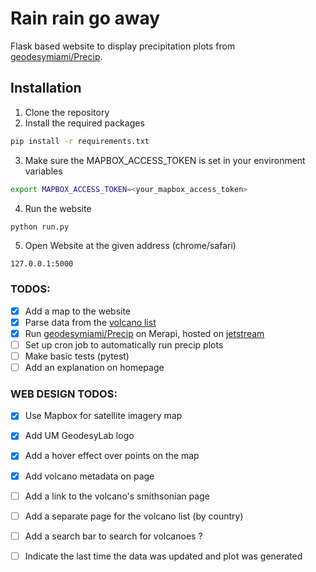# Rain rain go away
Flask based website to display precipitation plots from [geodesymiami/Precip](https://github.com/geodesymiami/precip).

## Installation
1. Clone the repository
2. Install the required packages
```bash
pip install -r requirements.txt
```
3. Make sure the MAPBOX_ACCESS_TOKEN is set in your environment variables
```bash
export MAPBOX_ACCESS_TOKEN=<your_mapbox_access_token>
```
4. Run the website
```bash
python run.py
```
5. Open Website at the given address (chrome/safari)
```
127.0.0.1:5000
```

### TODOS:
- [x] Add a map to the website
- [x] Parse data from the [volcano list](https://github.com/geodesymiami/precip/blob/main/src/precip/Holocene_Volcanoes_precip_cfg..xlsx)
- [x] Run [geodesymiami/Precip](https://github.com/geodesymiami/precip) on Merapi, hosted on [jetstream](http://149.165.154.65/data/HDF5EOS/precip_products/Merapi/)
- [ ] Set up cron job to automatically run precip plots
- [ ] Make basic tests (pytest)
- [ ] Add an explanation on homepage

### WEB DESIGN TODOS:
- [x] Use Mapbox for satellite imagery map
- [x] Add UM GeodesyLab logo
- [x] Add a hover effect over points on the map
- [x] Add volcano metadata on <volcano id> page
- [ ] Add a link to the volcano's smithsonian page
- [ ] Add a separate page for the volcano list (by country)
- [ ] Add a search bar to search for volcanoes ?
- [ ] Indicate the last time the data was updated and plot was generated


